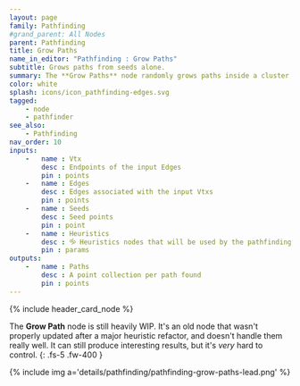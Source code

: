 ```yaml
---
layout: page
family: Pathfinding
#grand_parent: All Nodes
parent: Pathfinding
title: Grow Paths
name_in_editor: "Pathfinding : Grow Paths"
subtitle: Grows paths from seeds alone.
summary: The **Grow Paths** node randomly grows paths inside a cluster, using seeds and multiple contraints & heuristics.
color: white
splash: icons/icon_pathfinding-edges.svg
tagged: 
    - node
    - pathfinder
see_also: 
    - Pathfinding
nav_order: 10
inputs:
    -   name : Vtx
        desc : Endpoints of the input Edges
        pin : points
    -   name : Edges
        desc : Edges associated with the input Vtxs
        pin : points
    -   name : Seeds
        desc : Seed points
        pin : point
    -   name : Heuristics
        desc : 🝰 Heuristics nodes that will be used by the pathfinding search algorithm
        pin : params
outputs:
    -   name : Paths
        desc : A point collection per path found
        pin : points
---
```


{% include header_card_node %}

The **Grow Path** node is still heavily WIP. It's an old node that wasn't properly updated after a major heuristic refactor, and doesn't handle them really well. It can still produce interesting results, but it's *very* hard to control.
{: .fs-5 .fw-400 } 

{% include img a='details/pathfinding/pathfinding-grow-paths-lead.png' %}
